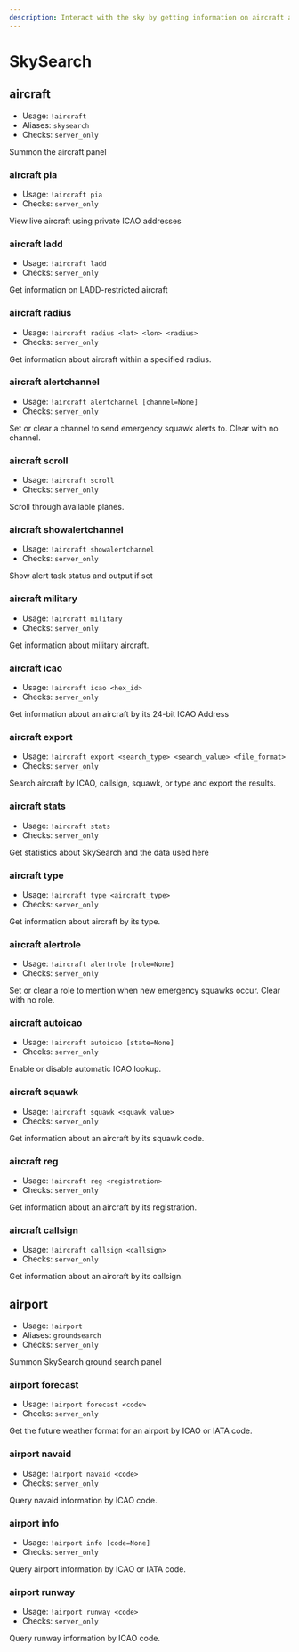 ```yaml
---
description: Interact with the sky by getting information on aircraft and airports easily.
---
```


# SkySearch

## aircraft

* Usage: `!aircraft`
* Aliases: `skysearch`
* Checks: `server_only`

Summon the aircraft panel

### aircraft pia

* Usage: `!aircraft pia`
* Checks: `server_only`

View live aircraft using private ICAO addresses

### aircraft ladd

* Usage: `!aircraft ladd`
* Checks: `server_only`

Get information on LADD-restricted aircraft

### aircraft radius

* Usage: `!aircraft radius <lat> <lon> <radius>`
* Checks: `server_only`

Get information about aircraft within a specified radius.

### aircraft alertchannel

* Usage: `!aircraft alertchannel [channel=None]`
* Checks: `server_only`

Set or clear a channel to send emergency squawk alerts to. Clear with no channel.

### aircraft scroll

* Usage: `!aircraft scroll`
* Checks: `server_only`

Scroll through available planes.

### aircraft showalertchannel

* Usage: `!aircraft showalertchannel`
* Checks: `server_only`

Show alert task status and output if set

### aircraft military

* Usage: `!aircraft military`
* Checks: `server_only`

Get information about military aircraft.

### aircraft icao

* Usage: `!aircraft icao <hex_id>`
* Checks: `server_only`

Get information about an aircraft by its 24-bit ICAO Address

### aircraft export

* Usage: `!aircraft export <search_type> <search_value> <file_format>`
* Checks: `server_only`

Search aircraft by ICAO, callsign, squawk, or type and export the results.

### aircraft stats

* Usage: `!aircraft stats`
* Checks: `server_only`

Get statistics about SkySearch and the data used here

### aircraft type

* Usage: `!aircraft type <aircraft_type>`
* Checks: `server_only`

Get information about aircraft by its type.

### aircraft alertrole

* Usage: `!aircraft alertrole [role=None]`
* Checks: `server_only`

Set or clear a role to mention when new emergency squawks occur. Clear with no role.

### aircraft autoicao

* Usage: `!aircraft autoicao [state=None]`
* Checks: `server_only`

Enable or disable automatic ICAO lookup.

### aircraft squawk

* Usage: `!aircraft squawk <squawk_value>`
* Checks: `server_only`

Get information about an aircraft by its squawk code.

### aircraft reg

* Usage: `!aircraft reg <registration>`
* Checks: `server_only`

Get information about an aircraft by its registration.

### aircraft callsign

* Usage: `!aircraft callsign <callsign>`
* Checks: `server_only`

Get information about an aircraft by its callsign.

## airport

* Usage: `!airport`
* Aliases: `groundsearch`
* Checks: `server_only`

Summon SkySearch ground search panel

### airport forecast

* Usage: `!airport forecast <code>`
* Checks: `server_only`

Get the future weather format for an airport by ICAO or IATA code.

### airport navaid

* Usage: `!airport navaid <code>`
* Checks: `server_only`

Query navaid information by ICAO code.

### airport info

* Usage: `!airport info [code=None]`
* Checks: `server_only`

Query airport information by ICAO or IATA code.

### airport runway

* Usage: `!airport runway <code>`
* Checks: `server_only`

Query runway information by ICAO code.
